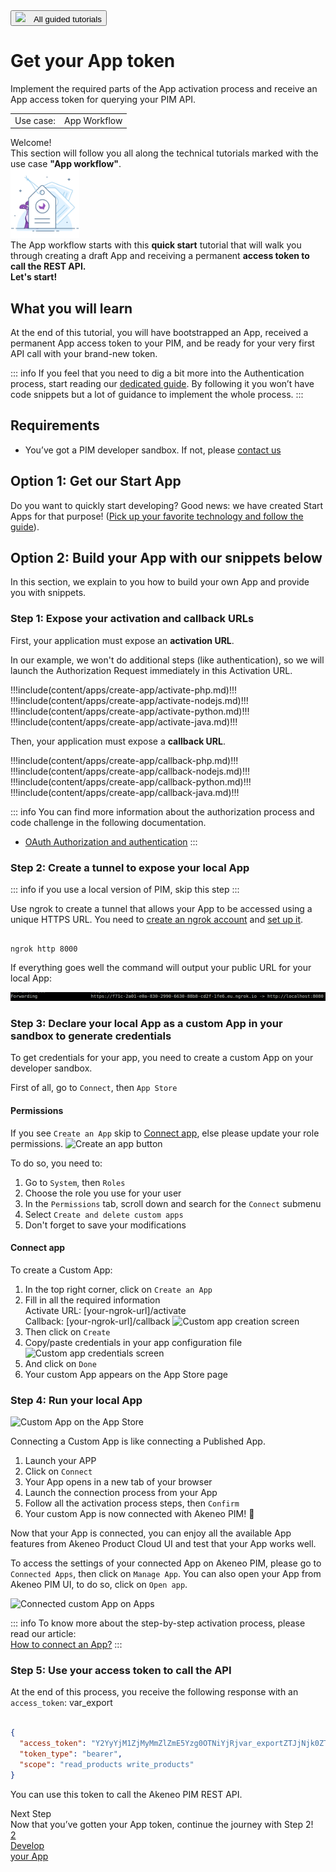 <a href="/tutorials/homepage.html" class="back-button">
   <button>
      <img src="/img/icons/icon--arrow-back.svg" style="margin-right: 10px;">
      All guided tutorials
   </button>
</a>

# Get your App token

Implement the required parts of the App activation process and receive an App access token for querying your PIM API.

<table class="tag-container-xs">
    <tr>
        <td>Use case:</td>
        <td>
            <div class="tag-not-selectable">
                <div class="tag-color tag-color-light-blue"></div>
                <div class="tag-label">App Workflow</div>
            </div>
        </td>
    </tr>
</table>

<div class="block-welcome">
    <div class="block-welcome-title">Welcome!</div>
    <div class="block-welcome-row">
        <div class="block-welcome-text">
            This section will follow you all along the technical tutorials
            marked with the use case <b>"App workflow"</b>.
        </div>
        <img src="../../img/illustrations/illus--Attributegroup.svg" width="110px" class="hidden-xs">
    </div>
    <div class="block-welcome-text">
         The App workflow starts with this <b>quick start</b> tutorial that will walk you
         through creating a draft App and receiving a permanent <b>access token to call the REST API.</b>
    </div>
    <div class="block-welcome-text">
        <b>Let's start!</b>
    </div>
</div>

## What you will learn
At the end of this tutorial, you will have bootstrapped an App, received a permanent App access token to your PIM,
and be ready for your very first API call with your brand-new token.

::: info
If you feel that you need to dig a bit more into the Authentication process, start reading our
[dedicated guide](/apps/authentication-and-authorization.html#oauth-20). By following it you won’t have
code snippets but a lot of guidance to implement the whole process.
:::

## Requirements

- You’ve got a PIM developer sandbox. If not, please [contact us](https://www.akeneo.com/contact/)

## Option 1: Get our Start App

Do you want to quickly start developing? Good news: we have created Start Apps for that purpose!
([Pick up your favorite technology and follow the guide](https://github.com/akeneo/sample-apps)).

## Option 2: Build your App with our snippets below

In this section, we explain to you how to build your own App and provide you with snippets.

### Step 1: Expose your activation and callback URLs

First, your application must expose an **activation URL**.

In our example, we won't do additional steps (like authentication), so we will launch the Authorization Request immediately in this Activation URL.

!!!include(content/apps/create-app/activate-php.md)!!!
!!!include(content/apps/create-app/activate-nodejs.md)!!!
!!!include(content/apps/create-app/activate-python.md)!!!
!!!include(content/apps/create-app/activate-java.md)!!!

Then, your application must expose a **callback URL**.

!!!include(content/apps/create-app/callback-php.md)!!!
!!!include(content/apps/create-app/callback-nodejs.md)!!!
!!!include(content/apps/create-app/callback-python.md)!!!
!!!include(content/apps/create-app/callback-java.md)!!!


::: info
You can find more information about the authorization process and code challenge in the following documentation.
- [OAuth Authorization and authentication](/apps/authentication-and-authorization.html#)
:::

### Step 2: Create a tunnel to expose your local App

::: info
if you use a local version of PIM, skip this step
:::

Use ngrok to create a tunnel that allows your App to be accessed using a unique HTTPS URL.
You need to [create an ngrok account](https://ngrok.com/) and [set up it](https://dashboard.ngrok.com/get-started/setup).

```shell

ngrok http 8000
```

If everything goes well the command will output your public URL for your local App:

![Ngrok result](../../img/apps/app-ngrok-result.png)

### Step 3: Declare your local App as a custom App in your sandbox to generate credentials

To get credentials for your app, you need to create a custom App on your developer sandbox.

First of all, go to `Connect`, then `App Store`

#### Permissions

If you see `Create an App` skip to [Connect app](#connect-app), else please update your role permissions.
![Create an app button](../../img/apps/create-a-custom-app-button.png)

To do so, you need to:
1. Go to `System`, then `Roles`
2. Choose the role you use for your user
3. In the `Permissions` tab, scroll down and search for the `Connect` submenu
4. Select `Create and delete custom apps`
5. Don't forget to save your modifications

#### Connect app

To create a Custom App:
1. In the top right corner, click on `Create an App`
2. Fill in all the required information<br />
   Activate URL: [your-ngrok-url]/activate<br />
   Callback: [your-ngrok-url]/callback
      ![Custom app creation screen](../../img/apps/custom-app-creation-info.png)
3. Then click on `Create`
4. Copy/paste credentials in your app configuration file
   ![Custom app credentials screen](../../img/apps/custom-app-creation-credentials.png)
5. And click on `Done`
6. Your custom App appears on the App Store page


### Step 4: Run your local App

![Custom App on the App Store](../../img/apps/marketplace-with-custom-app.png)

Connecting a Custom App is like connecting a Published App.

1. Launch your APP
2. Click on `Connect`
3. Your App opens in a new tab of your browser
4. Launch the connection process from your App
5. Follow all the activation process steps, then `Confirm`
6. Your custom App is now connected with Akeneo PIM! 🔗

Now that your App is connected, you can enjoy all the available App features from Akeneo Product Cloud UI and test that your App works well.

To access the settings of your connected App on Akeneo PIM, please go to `Connected Apps`, then click on `Manage App`.
You can also open your App from Akeneo PIM UI, to do so, click on `Open app`.

![Connected custom App on Apps](../../img/apps/connected-custom-app.png)

::: info
To know more about the step-by-step activation process, please read our article:  
[How to connect an App?](https://help.akeneo.com/pim/serenity/articles/how-to-connect-my-pim-with-apps.html#how-to-connect-an-app)
:::

### Step 5: Use your access token to call the API

At the end of this process, you receive the following response with an `access_token`:
var_export
```json

{
  "access_token": "Y2YyYjM1ZjMyMmZlZmE5Yzg0OTNiYjRjvar_exportZTJjNjk0ZTUxYTE0NWI5Zm",
  "token_type": "bearer",
  "scope": "read_products write_products"
}
```

You can use this token to call the Akeneo PIM REST API.

<div class="block-next-steps block-next-steps-main">
    <div class="block-next-steps-title">Next Step</div>
    <div class="block-next-steps-text">Now that you’ve gotten your App token, continue the journey with Step 2!</div>
    <a href="/tutorials/how-to-retrieve-pim-structure.html" class="next-steps-button next-steps-button-smaller">
        <div class="next-steps-button-number">2</div>
        <div class="next-steps-button-text">
            Develop<br>
            your App
        </div>
   </a>
</div>
